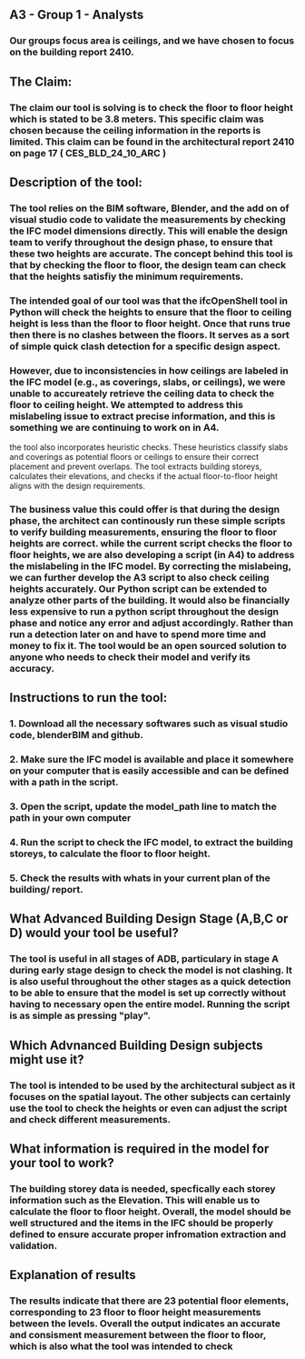 ## A3 - Group 1 - Analysts
### Our groups focus area is ceilings, and we have chosen to focus on the building report 2410. 

## The Claim: 
### The claim our tool is solving is to check the floor to floor height which is stated to be 3.8 meters. This specific claim was chosen because the ceiling information in the reports is limited. This claim can be found in the architectural report 2410 on page 17 ( CES_BLD_24_10_ARC ) 

## Description of the tool: 

### The tool relies on the BIM software, Blender, and the add on of visual studio code to validate the measurements by checking the IFC model dimensions directly. This will enable the design team to verify throughout the design phase, to ensure that these two heights are accurate.  The concept behind this tool is that by checking the floor to floor, the design team can check that the heights satisfiy the minimum requirements.

### The intended goal of our tool was that the ifcOpenShell tool in Python will check the heights to ensure that the floor to ceiling height is less than the floor to floor height. Once that runs true then there is no clashes between the floors. It serves as a sort of simple quick clash detection for a specific design aspect. 

### However, due to inconsistencies in how ceilings are labeled in the IFC model (e.g., as coverings, slabs, or ceilings), we were unable to accureately retrieve the ceiling data to check the floor to ceiling height. We attempted to address this mislabeling issue to extract precise information, and this is something we are continuing to work on in A4.   

the tool also incorporates heuristic checks. These heuristics classify slabs and coverings as potential floors or ceilings to ensure their correct placement and prevent overlaps. The tool extracts building storeys, calculates their elevations, and checks if the actual floor-to-floor height aligns with the design requirements.

### The business value this could offer is that during the design phase, the architect can continously run these simple scripts to verify building measurements, ensuring the floor to floor heights are correct. while the current script checks the floor to floor heights, we are also developing a script (in A4) to address the mislabeling in the IFC model. By correcting the mislabeing, we can further develop the A3 script to also check ceiling heights accurately. Our Python script can be extended to analyze other parts of the building. It would also be financially less expensive to run a python script throughout the design phase and notice any error and adjust accordingly. Rather than run a detection later on and have to spend more time and money to fix it. The tool would be an open sourced solution to anyone who needs to check their model and verify its accuracy.

## Instructions to run the tool: 

### 1. Download all the necessary softwares such as visual studio code, blenderBIM and github.

### 2.  Make sure the IFC model is available and place it somewhere on your computer that is easily accessible and can be defined with a path in the script. 

### 3. Open the script, update the model_path line to match the path in your own computer

### 4. Run the script to check the IFC model, to extract the building storeys, to calculate the floor to floor height. 

### 5. Check the results with whats in your current plan of the building/ report. 


## What Advanced Building Design Stage (A,B,C or D) would your tool be useful?

### The tool is useful in all stages of ADB, particulary in stage A during early stage design to check the model is not clashing. It is also useful throughout the other stages as a quick detection to be able to ensure that the model is set up correctly without having to necessary open the entire model. Running the script is as simple as pressing "play". 

## Which Advnanced Building Design subjects might use it?
### The tool is intended to be used by the architectural subject as it focuses on the spatial layout. The other subjects can certainly use the tool to check the heights or even can adjust the script and check different measurements. 

## What information is required in the model for your tool to work?
### The building storey data is needed, specfically each storey information such as the Elevation. This will enable us to calculate the floor to floor height. Overall, the model should be well structured and the items in the IFC should be properly defined to ensure accurate proper infromation extraction and validation. 


## Explanation of results
### The results indicate that there are 23 potential floor elements, corresponding to 23 floor to floor height measurements between the levels. Overall the output indicates an accurate and consisment measurement between the floor to floor, which is also what the tool was intended to check
